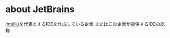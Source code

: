 # about JetBrains
[IntelliJ](https://www.jetbrains.com/ja-jp/idea/)を代表とするIDEを作成している企業
またはこの企業が提供するIDEの総称
